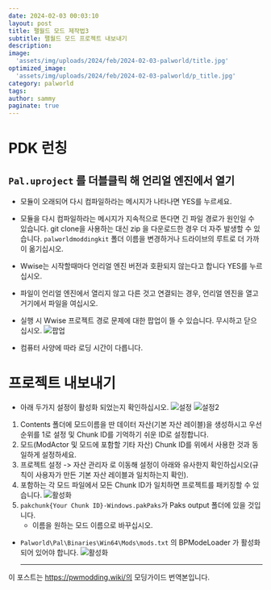 ```yaml
---
date: 2024-02-03 00:03:10
layout: post
title: 팰월드 모드 제작법3
subtitle: 팰월드 모드 프로젝트 내보내기
description: 
image: 
  'assets/img/uploads/2024/feb/2024-02-03-palworld/title.jpg'
optimized_image:    
  'assets/img/uploads/2024/feb/2024-02-03-palworld/p_title.jpg'
category: palworld
tags:  
author: sammy
paginate: true
---
```


# PDK 런칭

## `Pal.uproject` 를 더블클릭 해 언리얼 엔진에서 열기

- 모듈이 오래되어 다시 컴파일하라는 메시지가 나타나면 YES를 누르세요.
- 모듈을 다시 컴파일하라는 메시지가 지속적으로 뜬다면 긴 파일 경로가 원인일 수 있습니다.
  git clone을 사용하는 대신 zip 을 다운로드한 경우 더 자주 발생할 수 있습니다. 
  `palworldmoddingkit` 폴더 이름을 변경하거나 드라이브의 루트로 더 가까이 옮기십시오.

- Wwise는 시작할때마다 언리얼 엔진 버전과 호환되지 않는다고 합니다 YES를 누르십시오.
- 파일이 언리얼 엔진에서 열리지 않고 다른 것고 연결되는 경우, 언리얼 엔진을 열고 거기에서 파일을 여십시오.
- 실행 시 Wwise 프로젝트 경로 문제에 대한 팝업이 뜰 수 있습니다. 무시하고 닫으십시오.
  ![팝업](../assets/img/uploads/2024/feb/2024-02-03-palworld/main3/1.png)
- 컴퓨터 사양에 따라 로딩 시간이 다릅니다.

# 프로젝트 내보내기

- 아래 두가지 설정이 활성화 되었는지 확인하십시오.
    ![설정](../assets/img/uploads/2024/feb/2024-02-03-palworld/main3/2.png)
    ![설정2](../assets/img/uploads/2024/feb/2024-02-03-palworld/main3/3.png)

1. Contents 폴더에 모드이름을 딴 데이터 자산(기본 자산 레이블)을 생성하시고 우선순위를 1로 설정 및 Chunk ID를 기억하기 쉬운 ID로 설정합니다.
2. 모드(ModActor 및 모드에 포함할 기타 자산) Chunk ID를 위에서 사용한 것과 동일하게 설정하세요.
3. 프로젝트 설정 -> 자산 관리자 로 이동해 설정이 아래와 유사한지 확인하십시오(규칙이 사용자가 만든 기본 자산 레이블과 일치하는지 확인).
4. 포함하는 각 모드 파일에서 모든 Chunk ID가 일치하면 프로젝트를 패키징할 수 있습니다.
   ![활성화](../assets/img/uploads/2024/feb/2024-02-03-palworld/main3/5.png)
5. `pakchunk{Your Chunk ID}-Windows.pakPaks`가 Paks output 폴더에 있을 것입니다. 
   * 이름을 원하는 모드 이름으로 바꾸십시오.

* `Palworld\Pal\Binaries\Win64\Mods\mods.txt` 의 BPModeLoader 가 활성화 되어 있어야 합니다.
  ![활성화](../assets/img/uploads/2024/feb/2024-02-03-palworld/main3/6.png)

  ---
이 포스트는 https://pwmodding.wiki/의 모딩가이드 번역본입니다.